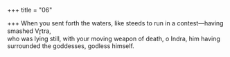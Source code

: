 +++
title = "06"

+++
When you sent forth the waters, like steeds to run in a contest—having  smashed Vr̥tra,  
who was lying still, with your moving weapon of death, o Indra, him  having surrounded the goddesses, godless himself.  
